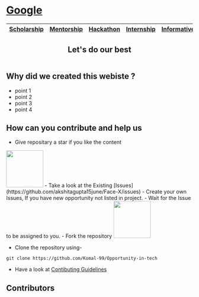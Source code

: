 # [Google](https://komal-99.github.io/Google/)
[Scholarship](Scholarship/)  | [Mentorship](Mentorship/) | [Hackathon](Hackathon/) | [Internship](Internship/) | [InformativeRepos](InformativeRepos/) | [Others](Other.md) 
| ----------- | ----------- | ----------- | ----------- | ----------- | ----------- |

## <div align="center">Let's do our best</div>
<p align="center">
  <img src"https://user-images.githubusercontent.com/74819092/117549305-461ed080-b057-11eb-881a-559b765ff6f0.png" width=1000>
</p>




## Why did we created this webiste ?

* point 1 
* point 2 
* point 3 
* point 4 

## How can you contribute and help us
- Give repositary a star if you like the content
 <img src="https://user-images.githubusercontent.com/74819092/117547585-fe477b80-b04d-11eb-9e03-0747dea1b88a.png" width=100>
- Take a look at the Existing [Issues](https://github.com/akshitagupta15june/Face-X/issues) 
- Create your own Issues, If you have new opportunity not listed in project.
- Wait for the Issue to be assigned to you.
- Fork the repository 
<img src="https://user-images.githubusercontent.com/74819092/117547550-c8a29280-b04d-11eb-9e6b-d0f84d49e34e.png" width=100>

- Clone the repository using-
```
git clone https://github.com/Komal-99/Opportunity-in-tech
```
- Have a look at [Contibuting Guidelines]()
## Contributors



